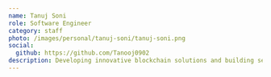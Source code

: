 ```yaml
---
name: Tanuj Soni
role: Software Engineer
category: staff
photo: /images/personal/tanuj-soni/tanuj-soni.png
social:
  github: https://github.com/Tanooj0902
description: Developing innovative blockchain solutions and building secure infrastructure for digital asset finance.
---
```

